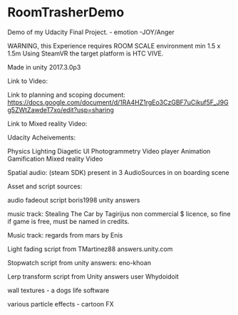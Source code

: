 # RoomTrasherDemo
Demo of my Udacity Final Project. - emotion -JOY/Anger

WARNING, this Experience requires ROOM SCALE environment min 1.5 x 1.5m
 Using SteamVR the target platform is HTC VIVE.

Made in unity 2017.3.0p3

Link to Video:

Link to planning and scoping document: https://docs.google.com/document/d/1RA4HZ1rgEo3CzGBF7uCikuf5F_J9Gg5ZWtZawdeT7xo/edit?usp=sharing

Link to Mixed reality Video:

Udacity Acheivements:

Physics
Lighting
Diagetic UI
Photogrammetry
Video player
Animation
Gamification
Mixed reality Video


Spatial audio: (steam SDK) present in 3 AudioSources in on boarding scene


Asset and script sources:

audio fadeout script boris1998 unity answers


 music track: Stealing The Car by Tagirijus  non commercial $ licence, so fine if game is free, must be named in credits.

Music track: regards from mars by Enis

Light fading script from TMartinez88 answers.unity.com

Stopwatch script from unity answers: eno-khoan 

Lerp transform script from Unity answers user Whydoidoit

wall textures - a dogs life software

various particle effects - cartoon FX